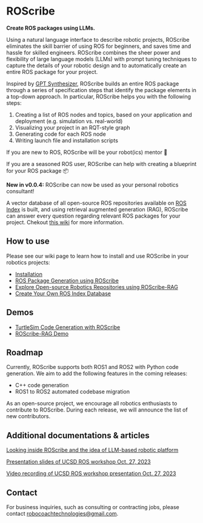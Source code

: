 # ROScribe

**Create ROS packages using LLMs.**

Using a natural language interface to describe robotic projects, ROScribe eliminates the skill barrier of using ROS for beginners, and saves time and hassle for skilled engineers. ROScribe combines the sheer power and flexibility of large language models (LLMs) with prompt tuning techniques to capture the details of your robotic design and to automatically create an entire ROS package for your project.

Inspired by [GPT Synthesizer](https://github.com/RoboCoachTechnologies/GPT-Synthesizer), ROScribe builds an entire ROS package through a series of specification steps that identify the package elements in a top-down approach. In particular, ROScribe helps you with the following steps:

1. Creating a list of ROS nodes and topics, based on your application and deployment (e.g. simulation vs. real-world)
2. Visualizing your project in an RQT-style graph
3. Generating code for each ROS node
4. Writing launch file and installation scripts

If you are new to ROS, ROScribe will be your robot(ics) mentor 🤖️

If you are a seasoned ROS user, ROScribe can help with creating a blueprint for your ROS package 📦️

**New in v0.0.4:**
ROScribe can now be used as your personal robotics consultant!

A vector database of all open-source ROS repositories available on [ROS Index](https://index.ros.org/) is built, and using retrieval augmented generation (RAG), ROScribe can answer every question regarding relevant ROS packages for your project. Chekout [this wiki](https://github.com/RoboCoachTechnologies/ROScribe/wiki/3.-Explore-ROS-Repositories-with-RAG) for more information.

## How to use

Please see our wiki page to learn how to install and use ROScribe in your robotics projects:
* [Installation](https://github.com/RoboCoachTechnologies/ROScribe/wiki/1.-Installation)
* [ROS Package Generation using ROScribe](https://github.com/RoboCoachTechnologies/ROScribe/wiki/2.-ROS-Package-Generation)
* [Explore Open-source Robotics Repositories using ROScribe-RAG](https://github.com/RoboCoachTechnologies/ROScribe/wiki/3.-Explore-ROS-Repositories-with-RAG)
* [Create Your Own ROS Index Database](https://github.com/RoboCoachTechnologies/ROScribe/wiki/4.-Create-Your-Own-ROS-Index-Database)

## Demos

- [TurtleSim Code Generation with ROScribe](https://www.youtube.com/watch?v=H2QaeelkReU)
- [ROScribe-RAG Demo](https://www.youtube.com/watch?v=3b5FyZvlkxI&list=PLN8Hz7F2GjIkiYVForVuyvNs17sggQYOt&index=3)

## Roadmap

Currently, ROScribe supports both ROS1 and ROS2 with Python code generation. We aim to add the following features in the coming releases:
- C++ code generation
- ROS1 to ROS2 automated codebase migration

As an open-source project, we encourage all robotics enthusiasts to contribute to ROScribe. During each release, we will announce the list of new contributors.

## Additional documentations & articles

[Looking inside ROScribe and the idea of LLM-based robotic platform](https://discourse.ros.org/t/looking-inside-roscribe-and-the-idea-of-llm-based-robotic-platform/34298) 

[Presentation slides of UCSD ROS workshop Oct. 27, 2023](docs/assets/ROScribeDeepDive.pdf)

[Video recording of UCSD ROS workshop presentation Oct. 27, 2023](https://www.youtube.com/watch?v=CPHleR-3Wko)

## Contact

For business inquiries, such as consulting or contracting jobs, please contact robocoachtechnologies@gmail.com. 

